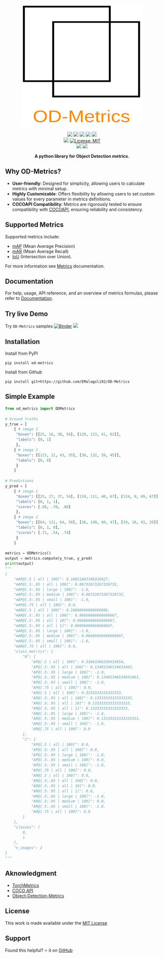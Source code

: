 <div align="center">
<picture>
  <source media="(prefers-color-scheme: dark)" srcset="https://raw.githubusercontent.com/EMalagoli92/OD-Metrics/main/docs/assets/images/logo_dark.svg">
  <source media="(prefers-color-scheme: light)" srcset="https://raw.githubusercontent.com/EMalagoli92/OD-Metrics/main/docs/assets/images/logo_light.svg">
  <img width="400" height="400" src="https://raw.githubusercontent.com/EMalagoli92/OD-Metrics/main/docs/assets/images/logo_light.svg">
</picture>
</div>
<p align="center">
  <img src="https://img.shields.io/endpoint?url=https://gist.githubusercontent.com/EMalagoli92/3f159a4246243b883a5c817ca2d34baa/raw/unit_test.json?kill_cache=1" />
  <img src="https://img.shields.io/endpoint?url=https://gist.githubusercontent.com/EMalagoli92/d23fd688b541d4b303d2baa6ee87e51a/raw/mypy.json?kill_cache=1" />
  <img src="https://img.shields.io/endpoint?url=https://gist.githubusercontent.com/EMalagoli92/3ab4a977b9a0e4ccb7178dd1fa51e1b0/raw/pylint.json?kill_cache=1" />
  <a href="https://codecov.io/gh/EMalagoli92/OD-Metrics">
    <img src="https://codecov.io/gh/EMalagoli92/OD-Metrics/graph/badge.svg?token=U7VJTKGYN6"></a>
  <a href="https://pypi.org/project/od-metrics/#description">
    <img src="https://img.shields.io/endpoint?url=https://gist.githubusercontent.com/EMalagoli92/331395960725a4b47d4ca4977a24e949/raw/version.json?kill_cache=1"></a>
  <br>
  <img src="https://img.shields.io/badge/python-%3E=3.9-yellow.svg?style=flat">
  <a href="https://github.com/EMalagoli92/OD-Metrics/blob/main/LICENSE">
    <img src="https://img.shields.io/badge/License-MIT-blue.svg?style=flat" alt="License: MIT"></a><br>
  <a href="https://mybinder.org/v2/gh/EMalagoli92/OD-metrics/HEAD?labpath=samples%2Fsamples.ipynb">
    <img src="https://mybinder.org/badge_logo.svg"></a>
  <a href="https://colab.research.google.com/github/EMalagoli92/OD-Metrics/blob/main/samples/samples.ipynb">
    <img src="https://img.shields.io/badge/Open%20in%20Colab-blue?logo=google-colab&style=flat&labelColor=555"></a>
</p>

<p align="center">
  <strong>
    A python library for Object Detection metrics.
  </strong>
</p>


## Why OD-Metrics?
- **User-friendly**: Designed for simplicity, allowing users to calculate metrics with minimal setup.
- **Highly Customizable**: Offers flexibility by allowing users to set custom values for every parameter in metrics definitions.
- **COCOAPI Compatibility**: Metrics are rigorously tested to ensure compatibility with [COCOAPI](https://github.com/cocodataset/cocoapi), ensuring reliability and consistency.


## Supported Metrics
Supported metrics include:

- [mAP](https://emalagoli92.github.io/OD-Metrics/map_mar/) (Mean Average Precision)
- [mAR](https://emalagoli92.github.io/OD-Metrics/map_mar/#average-recall) (Mean Average Recall)
- [IoU](https://emalagoli92.github.io/OD-Metrics/iou/) (Intersection over Union).

For more information see [Metrics](https://emalagoli92.github.io/OD-Metrics/iou/) documentation.

## Documentation
For help, usage, API reference, and an overview of metrics formulas, please refer to [Documentation](https://emalagoli92.github.io/OD-Metrics/).


## Try live Demo
Try `OD-Metrics` samples [![Binder](https://mybinder.org/badge_logo.svg)](https://mybinder.org/v2/gh/EMalagoli92/OD-metrics/HEAD?labpath=samples%2Fsamples.ipynb)
  <a href="https://colab.research.google.com/github/EMalagoli92/OD-Metrics/blob/main/samples/samples.ipynb">
    <img src="https://img.shields.io/badge/Open%20in%20Colab-blue?logo=google-colab&style=flat&labelColor=555"></a>


## Installation
Install from PyPI
```
pip install od-metrics
```
Install from Github
```
pip install git+https://github.com/EMalagoli92/OD-Metrics
```


## Simple Example

``` python
from od_metrics import ODMetrics

# Ground truths
y_true = [
    { # image 1
     "boxes": [[25, 16, 38, 56], [129, 123, 41, 62]],
     "labels": [0, 1]
     },
    { # image 2
     "boxes": [[123, 11, 43, 55], [38, 132, 59, 45]],
     "labels": [0, 0]
     }
    ]

# Predictions
y_pred = [
    { # image 1
     "boxes": [[25, 27, 37, 54], [119, 111, 40, 67], [124, 9, 49, 67]],
     "labels": [0, 1, 1],
     "scores": [.88, .70, .80]
     },
    { # image 2
     "boxes": [[64, 111, 64, 58], [26, 140, 60, 47], [19, 18, 43, 35]],
     "labels": [0, 1, 0],
     "scores": [.71, .54, .74]
     }
    ]

metrics = ODMetrics()
output = metrics.compute(y_true, y_pred)
print(output)
"""
{
    "mAP@[.5 | all | 100]": 0.16831683168316827,
    "mAP@[.5:.95 | all | 100]": 0.06732673267326732,
    "mAP@[.5:.95 | large | 100]": -1.0,
    "mAP@[.5:.95 | medium | 100]": 0.06732673267326732,
    "mAP@[.5:.95 | small | 100]": -1.0,
    "mAP@[.75 | all | 100]": 0.0,
    "mAR@[.5 | all | 100]": 0.16666666666666666,
    "mAR@[.5:.95 | all | 100]": 0.06666666666666667,
    "mAR@[.5:.95 | all | 10]": 0.06666666666666667,
    "mAR@[.5:.95 | all | 1]": 0.06666666666666667,
    "mAR@[.5:.95 | large | 100]": -1.0,
    "mAR@[.5:.95 | medium | 100]": 0.06666666666666667,
    "mAR@[.5:.95 | small | 100]": -1.0,
    "mAR@[.75 | all | 100]": 0.0,
    "class_metrics": {
        "0": {
            "AP@[.5 | all | 100]": 0.33663366336633654,
            "AP@[.5:.95 | all | 100]": 0.13465346534653463,
            "AP@[.5:.95 | large | 100]": -1.0,
            "AP@[.5:.95 | medium | 100]": 0.13465346534653463,
            "AP@[.5:.95 | small | 100]": -1.0,
            "AP@[.75 | all | 100]": 0.0,
            "AR@[.5 | all | 100]": 0.3333333333333333,
            "AR@[.5:.95 | all | 100]": 0.13333333333333333,
            "AR@[.5:.95 | all | 10]": 0.13333333333333333,
            "AR@[.5:.95 | all | 1]": 0.13333333333333333,
            "AR@[.5:.95 | large | 100]": -1.0,
            "AR@[.5:.95 | medium | 100]": 0.13333333333333333,
            "AR@[.5:.95 | small | 100]": -1.0,
            "AR@[.75 | all | 100]": 0.0
        },
        "1": {
            "AP@[.5 | all | 100]": 0.0,
            "AP@[.5:.95 | all | 100]": 0.0,
            "AP@[.5:.95 | large | 100]": -1.0,
            "AP@[.5:.95 | medium | 100]": 0.0,
            "AP@[.5:.95 | small | 100]": -1.0,
            "AP@[.75 | all | 100]": 0.0,
            "AR@[.5 | all | 100]": 0.0,
            "AR@[.5:.95 | all | 100]": 0.0,
            "AR@[.5:.95 | all | 10]": 0.0,
            "AR@[.5:.95 | all | 1]": 0.0,
            "AR@[.5:.95 | large | 100]": -1.0,
            "AR@[.5:.95 | medium | 100]": 0.0,
            "AR@[.5:.95 | small | 100]": -1.0,
            "AR@[.75 | all | 100]": 0.0
        }
    },
    "classes": [
        0,
        1
    ],
    "n_images": 2
}
"""
```


## Aknowledgment
- [TorchMetrics](https://github.com/Lightning-AI/torchmetrics)
- [COCO API](https://github.com/cocodataset/cocoapi)
- [Object-Detection-Metrics](https://github.com/rafaelpadilla/Object-Detection-Metrics)

## License
This work is made available under the [MIT License](https://github.com/EMalagoli92/OD-Metrics/blob/main/LICENSE)

## Support
Found this helpful? ⭐ it on [GitHub](https://github.com/EMalagoli92/OD-Metrics)
